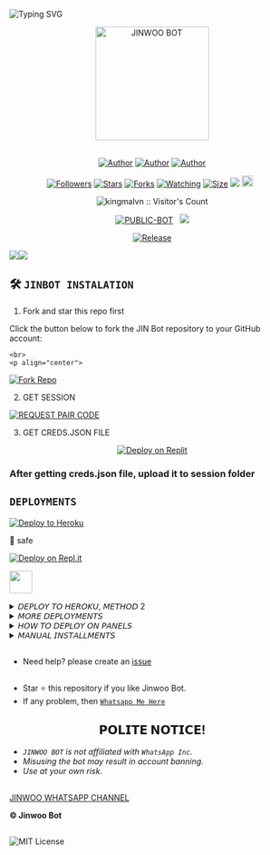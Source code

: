 

![Typing SVG](https://readme-typing-svg.demolab.com?font=Ribeye&size=50&pause=1000&color=3F00FF&center=true&width=900&height=100&lines=𝐍𝐄𝐗𝐔𝐒%20-𝐗𝐌𝐃;%20𝗠𝗨𝗟𝗧𝗜-𝗗𝗘𝗩𝗜𝗖𝗘%20𝗪𝗛𝗔𝗧𝗦𝗔𝗣𝗣%20𝗕𝗢𝗧;%20𝗗𝗘𝗩𝗘𝗟𝗢𝗣𝗘𝗗%20𝗕𝗬%20𝐌𝐀𝐋𝐕𝐈𝐍%20𝐊𝐈𝐍𝐆..💖)
<p align="center">

</p>


<div align="center"> 
  <a href="https://youtube.com/@malvintech2"> 
    <img src="https://files.catbox.moe/ex1627.jpg" alt="JINWOO BOT" height="200"> 
  </a> 
</div>
  </a>


<br>

   </p>
<p align="center">
<a href="https://github.com/kingmalvn"><img title="Author" src="https://img.shields.io/badge/Malvin King-blue?style=for-the-badge&logo=Github"></a> <a href="https://youtube.com/@malvintech2"><img title="Author" src="https://img.shields.io/badge/YT CHANNEL-darkred?style=for-the-badge&logo=youtube"></a> <a href="https://wa.me/263714757857"><img title="Author" src="https://img.shields.io/badge/Contact Me-darkgreen?style=for-the-badge&logo=whatsapp"></a>
<p/> 

 <p align="center">
<a href="https://github.com/kingmalvn/followers"><img title="Followers" src="https://img.shields.io/github/followers/kingmalvn?color=purple&style=flat-square"></a>
<a href="https://github.com/kingmalvn/JINWOO-BOT/stargazers/"><img title="Stars" src="https://img.shields.io/github/stars/kingmalvn/JINWOO-BOT?color=blue&style=flat-square"></a>
<a href="https://github.com/kingmalvn/JINWOO-BOT/network/members"><img title="Forks" src="https://img.shields.io/github/forks/kingmalvn/JINWOO-BOT?color=blue&style=flat-square"></a>
<a href="https://github.com/kingmalvn/JINWOO-BOT/watchers"><img title="Watching" src="https://img.shields.io/github/watchers/kingmalvn/JINWOO-BOT?label=Watchers&color=blue&style=flat-square"></a>
<a href="https://github.com/kingmalvn/JINWOO-BOT/"><img title="Size" src="https://img.shields.io/github/repo-size/kingmalvn/JINWOO-BOT?style=flat-square&color=green"></a>
<a href="https://hits.seeyoufarm.com"><img src="https://hits.seeyoufarm.com/api/count/incr/badge.svg?url=https%3A%2F%2Fgithub.com%2Fkingmalvn%2FJINWOO-BOT&count_bg=%2379C83D&title_bg=%23555555&icon=probot.svg&icon_color=%2300FF6D&title=hits&edge_flat=false"/></a>
<a href="https://github.com/kingmalvn/JINWOO-BOT/graphs/commit-activity"><img height="20" src="https://img.shields.io/badge/Maintained%3F-yes-green.svg"></a>&nbsp;&nbsp;</a>
<p align="center"><img src="https://profile-counter.glitch.me/{JINWOO-BOT}/count.svg" alt="kingmalvn :: Visitor's Count" old_src="https://profile-counter.glitch.me/{kingmalvn}/count.svg" /></p>
<p align="center">
<a href="https://github.com/kingmalvn/JINWOO"BOT"><img title="PUBLIC-BOT" src="https://img.shields.io/static/v1?label=Language&message=English&style=flat-square&color=darkpink"></a> &nbsp;
  <img src="https://komarev.com/ghpvc/?username=JINWOO-BOT&label=VIEWS&style=flat-square&color=blue" />
</a>
<p align="center">
  <a href="https://github.com/kingmalvn/JINWOO-BOT"><img title="Release" src="https://img.shields.io/badge/Release-beta%20v3.0-darkcyan.svg?style=for-the-badge&logo=appveyor" /></a>

<p align='center'>
    </p>
<a><img src='https://i.imgur.com/LyHic3i.gif'/></a><a><img src='https://i.imgur.com/LyHic3i.gif'/></a>

## 🛠️ `JINBOT INSTALATION`



1. Fork and star this repo first

Click the button below to fork the JIN Bot repository to your GitHub account:

    <br>
    <p align="center">
<a href='https://github.com/kingmalvn/JINWOO-BOT/fork' target="_blank"><img alt='Fork Repo' src='https://img.shields.io/badge/Fork Repo-100000?style=for-the-badge&logo=scan&logoColor=white&labelColor=orange&color=darkgreen'/></a>

2. GET SESSION
    <br>
    <p align="center">
<a href='https://jinwoo-pair-7a2966e4757b.herokuapp.com/pair' target="_blank"><img alt='REQUEST PAIR CODE' src='https://img.shields.io/badge/Pair_code-100000?style=for-the-badge&logo=scan&logoColor=white&labelColor=darkorange&color=darkorange'/></a>

3. GET CREDS.JSON FILE

<div align="center">
  <a href="https://replit.com/@malvink003/JINWOO-PAIR?v=1">
    <img src="https://img.shields.io/badge/GET%20PAIR%20CODE-Replit-success?style=for-the-badge" alt="Deploy on Replit"/>
  </a>
</div>

### After getting creds.json file, upload it to session folder

## `DEPLOYMENTS`
  
[![Deploy to Heroku](https://www.herokucdn.com/deploy/button.svg)](https://heroku.com/deploy?template=https://github.com/kingmalvn/JINWOO-BOT)

💯 safe
    

[![Deploy on Repl.it](https://repl.it/badge/github/quiec/whatsAlfa)](https://repl.it/github/kingmalvn/JINWOO-BOT)


<p align="left">
    <a href="https://app.koyeb.com/apps/deploy?type=git&repository=github.com%2Fkingmalvn%2FJINWOO-BOT&branch=main&name=JINWOO-BOT&builder=dockerfile&env[DATABASE_URL]=&env[SESSION_ID]=Enter+your+session+id+here&env[AUTO_STATUS_SEEN]=true&env=[AUTO_REACT_STATUS]=true&env[OWNER_NUMBER]=Enter+your+number&env[OWNER_NAME]=Enter+your+name&env[TIMEZONE]=Africa/Nairobi">
        <img src="https://www.koyeb.com/static/images/deploy/button.svg" height="40"/>
    </a>
</p>



<details>
<summary>𝘋𝘌𝘗𝘓𝘖𝘠 𝘛𝘖 𝘏𝘌𝘙𝘖𝘒𝘜, 𝘔𝘌𝘛𝘏𝘖𝘋 2</summary>
 
* `Fork` JINWOO Repository or `sync` if you had forked.
* `Link` to your WhatsApp using Server 1, 2 or 3
* Incase you use Server 2, paste the session id on settings.js @SESSION_ID
* If you used Server 3, upload the `creds.json` received in the `session` folder.
* Alternatively; you can open the `creds.json` using `Mt manager` or `treb edit` and copy everything and paste at `creds.json` on the `session` folder.
* Go to `src>data>role>owner.json` and enter your number.
* Edit your details at `settings.js` (Optional).
* Create an `heroku` account if you don't have.
* Then choose create new app
* Enter your app name and Create.
* Connect with your GitHub account.
* Search JINWOO-BOT, and connect.
* Press deploy and wait for a few minutes.
* Enjoy.
</details>

<details>
<summary>𝘔𝘖𝘙𝘌 𝘋𝘌𝘗𝘓𝘖𝘠𝘔𝘌𝘕𝘛𝘚</summary>
 
<p align="center">
  <a href="https://dashboard.render.com/select-repo?type=web"><img src="https://img.shields.io/badge/render-333333?style=for-the-badge&logo=render&logoColor=FFFFFF"></a>
  <p align="center">
  <a href="https://account.solarhosting.cc/register?ref=6JR38R0T"><img src="https://img.shields.io/badge/solar hosting-000000?style=for-the-badge&logo=solar hosting&logoColor=FFA500"></a>
  <p align="center">
  <a href="https://bot-hosting.net/?aff=1231885228566646795"><img src="https://img.shields.io/badge/bot hosting-000000?style=for-the-badge&logo=bot hosting &logoColor=FFA500"></a>
   <p align="center">
   <a href="https://dashboard.katabump.com/auth/login#5db6cb" target="_blank">
  <img src="https://img.shields.io/badge/Katabump-D6B7D6?style=for-the-badge&logo=server&logoColor=black" alt="Katabump"/></a>
  <p align="center"
  <a href="https://pella.app" target="_blank">
  <img src="https://img.shields.io/badge/Pella_App-16A085?style=for-the-badge&logo=server&logoColor=white" alt="Pella App"/></a>
  <p align="center" 
  <a href="https://daki.cc" target="_blank">
  <img src="https://img.shields.io/badge/Daki_CC-34495E?style=for-the-badge&logo=server&logoColor=white" alt="Daki CC"/>
</a>

</details>


<details>
<summary>𝘏𝘖𝘞 𝘛𝘖 𝘋𝘌𝘗𝘓𝘖𝘠 𝘖𝘕 𝘗𝘈𝘕𝘌𝘓𝘚</summary>
 
1. `Fork` the Repository.
2. If already forked then `sync` fork repository.
3. Click on the green `Code` button and click `download as zip`.
4. `Upload` the script zip file to your `panel`.
5. `Unarchieve` the uploaded zip file.
6. Open the `unarchieved folder` and `move` all files to container by typing (`../`)
7. Now go to `console` and `start` bot.
8. Wait for `5-10 mins` to enter your number.
9. Enter your number when requested to get the pair code.
10. Enter pair code in link devices in whatsapp.
11. Deployment successful.
</details>
 

<details>
<summary>𝘔𝘈𝘕𝘜𝘈𝘓 𝘐𝘕𝘚𝘛𝘈𝘓𝘓𝘔𝘌𝘕𝘛𝘚</summary>
  
## `REQUIREMENTS`
* [Node.js](https://nodejs.org/en/)
* [Git](https://git-scm.com/downloads)
* [FFmpeg](https://github.com/BtbN/FFmpeg-Builds/releases/download/autobuild-2020-12-08-13-03/ffmpeg-n4.3.1-26-gca55240b8c-win64-gpl-4.3.zip)
* [Libwebp](https://developers.google.com/speed/webp/download)
* Any text editor
  
## `CLONE REPO & INSTALLATION DEPENDENCIES`
```bash
git clone https://github.com/<your gitHub Username>/JINWOO-BOT.git
cd JINWOO-BOT
npm start
```

## `FOR SSH/UBUNTU/LINUX`
```bash
sudo apt-get update
sudo apt-get upgrade -y
sudo apt-get install -y bash
sudo apt-get install -y libwebp
sudo apt-get install -y git
sudo apt-get install -y nodejs
sudo apt-get install -y ffmpeg
sudo apt-get install -y wget
sudo apt-get install -y imagemagick
git clone https://github.com/<your-gitHub-Username>/JINWOO-BOT
cd JINWOO-BOT
npm install
npm start
```

## `FOR TERMUX`
```bash
apt update -y && apt upgrade -y && pkg update -y && pkg upgrade -y && pkg install bash -y && pkg install libwebp -y && pkg install git -y && pkg install nodejs -y && pkg install ffmpeg -y && pkg install wget -y && pkg install imagemagick -y && pkg install yarn && termux-setup-storage
cd /sdcard
cd bot folder name
yarn install
npm start
```

## `FOR 24/7 ACTIVATION PM2 (TERMUX)`
```bash
npm i -g pm2 && pm2 start index.js && pm2 save && pm2 logs
```

## `FOR 24/7 ACTIVATION RE-EXECUTION PM2 (TERMUX)`
```bash
npm i -g pm2 && pm2 start index.js -f && pm2 save && pm2 logs
```
</details>


</p>

##
* Need help? please create an <a href="https://github.com/kingmalvn/JINWOO-BOT/issues">issue</a></p>

##
- Star ⭐ this repository if you like Jinwoo Bot.
- If any problem, then [`Whatsapp Me Here`](https://wa.me/263714757857)

##
<h2 align="center">  𝗣𝗢𝗟𝗜𝗧𝗘 𝗡𝗢𝗧𝗜𝗖𝗘!
</h2>

- *`JINWOO BOT` is not affiliated with `WhatsApp Inc`.*
- *Misusing the bot may result in account banning.*
- *Use at your own risk.*

##
 [ JINWOO WHATSAPP CHANNEL ](https://whatsapp.com/channel/0029Vac8SosLY6d7CAFndv3Z)


**© Jinwoo Bot**
##
![MIT License](https://img.shields.io/badge/License-green.svg)
